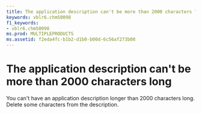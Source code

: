 ```yaml
---
title: The application description can't be more than 2000 characters long
keywords: vblr6.chm50098
f1_keywords:
- vblr6.chm50098
ms.prod: MULTIPLEPRODUCTS
ms.assetid: f2eda4fc-b1b2-d1b0-b00d-6c56af273b08
---
```



# The application description can't be more than 2000 characters long

You can't have an application description longer than 2000 characters long. Delete some characters from the description.


